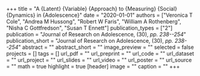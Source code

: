 +++
title = "A {Latent} {Variable} {Approach} to {Measuring} {Social} {Dynamics} in {Adolescence}"
date = "2020-01-01"
authors = ["Veronica T Cole", "Andrea M Hussong", "Robert W Faris", "William A Rothenberg", "Nisha C Gottfredson", "Susan T Ennett"]
publication_types = ["2"]
publication = "Journal of Research on Adolescence, (30), _pp. 238--254_"
publication_short = "Journal of Research on Adolescence, (30), _pp. 238--254_"
abstract = ""
abstract_short = ""
image_preview = ""
selected = false
projects = []
tags = []
url_pdf = ""
url_preprint = ""
url_code = ""
url_dataset = ""
url_project = ""
url_slides = ""
url_video = ""
url_poster = ""
url_source = ""
math = true
highlight = true
[header]
image = ""
caption = ""
+++
